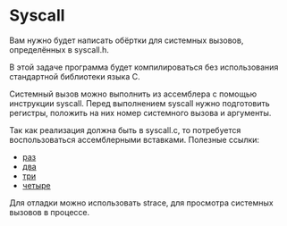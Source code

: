 # Syscall

Вам нужно будет написать обёртки для системных вызовов, определённых в syscall.h.

В этой задаче программа будет компилироваться без использования стандартной библиотеки языка С.

Системный вызов можно выполнить из ассемблера с помощью инструкции syscall.
Перед выполнением syscall нужно подготовить регистры, положить на них номер системного вызова и аргументы.

Так как реализация должна быть в syscall.c, то потребуется воспользоваться ассемблерными вставками.
Полезные ссылки:
   - [раз](https://gcc.gnu.org/onlinedocs/gcc/Extended-Asm.html)
   - [два](https://gcc.gnu.org/onlinedocs/gcc/Modifiers.html)
   - [три](https://gcc.gnu.org/onlinedocs/gcc/Machine-Constraints.html)
   - [четыре](http://blog.rchapman.org/posts/Linux_System_Call_Table_for_x86_64)

Для отладки можно использовать strace, для просмотра системных вызовов в процессе.
